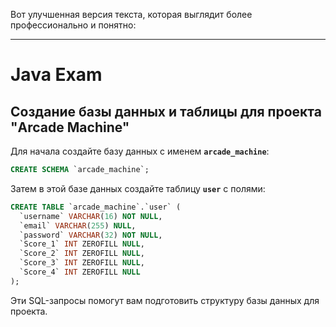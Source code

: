 Вот улучшенная версия текста, которая выглядит более профессионально и понятно:  

---

# Java Exam  

## Создание базы данных и таблицы для проекта "Arcade Machine"

Для начала создайте базу данных с именем **`arcade_machine`**:

```sql  
CREATE SCHEMA `arcade_machine`;  
```  

Затем в этой базе данных создайте таблицу **`user`** с полями:  

```sql  
CREATE TABLE `arcade_machine`.`user` (  
  `username` VARCHAR(16) NOT NULL,  
  `email` VARCHAR(255) NULL, 
  `password` VARCHAR(32) NOT NULL, 
  `Score_1` INT ZEROFILL NULL,    
  `Score_2` INT ZEROFILL NULL, 
  `Score_3` INT ZEROFILL NULL,     
  `Score_4` INT ZEROFILL NULL     
);  
```  

Эти SQL-запросы помогут вам подготовить структуру базы данных для проекта.

